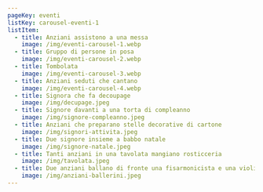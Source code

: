 ```yaml
---
pageKey: eventi
listKey: carousel-eventi-1
listItem:
  - title: Anziani assistono a una messa
    image: /img/eventi-carousel-1.webp
  - title: Gruppo di persone in posa
    image: /img/eventi-carousel-2.webp
  - title: Tombolata
    image: /img/eventi-carousel-3.webp
  - title: Anziani seduti che cantano
    image: /img/eventi-carousel-4.webp
  - title: Signora che fa decoupage
    image: /img/decupage.jpeg
  - title: Signore davanti a una torta di compleanno
    image: /img/signore-compleanno.jpeg
  - title: Anziani che preparano stelle decorative di cartone
    image: /img/signori-attivita.jpeg
  - title: Due signore insieme a babbo natale
    image: /img/signore-natale.jpeg
  - title: Tanti anziani in una tavolata mangiano rosticceria
    image: /img/tavolata.jpeg
  - title: Due anziani ballano di fronte una fisarmonicista e una violinista
    image: /img/anziani-ballerini.jpeg
---
```

